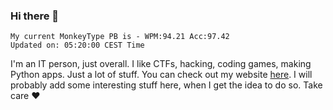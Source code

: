 ### Hi there 👋
<!-- PB START -->
```
My current MonkeyType PB is - WPM:94.21 Acc:97.42
Updated on: 05:20:00 CEST Time
```
<!-- PB END -->
I'm an IT person, just overall. I like CTFs, hacking, coding games, making Python apps. Just a lot of stuff.
You can check out my website [here](https://skill3472.github.io/).
I will probably add some interesting stuff here, when I get the idea to do so. Take care ❤️
